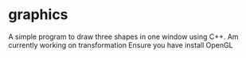 # graphics
A simple program to draw three shapes in one window using C++. Am currently working on transformation
Ensure you have install OpenGL
